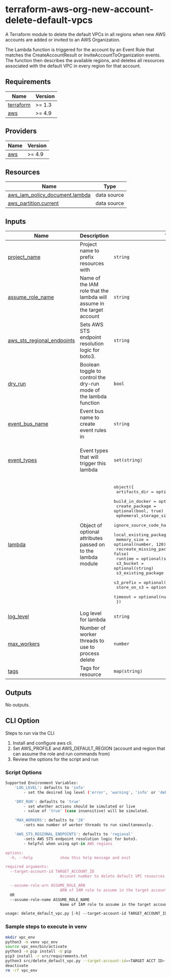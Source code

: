 # terraform-aws-org-new-account-delete-default-vpcs

A Terraform module to delete the default VPCs in all regions when new AWS accounts
are added or invited to an AWS Organization.

The Lambda function is triggered for the account by an Event Rule that matches
the CreateAccountResult or InviteAccountToOrganization events. The function then
describes the available regions, and deletes all resources associated with the
default VPC in every region for that account.

<!-- BEGIN TFDOCS -->
## Requirements

| Name | Version |
|------|---------|
| <a name="requirement_terraform"></a> [terraform](#requirement\_terraform) | >= 1.3 |
| <a name="requirement_aws"></a> [aws](#requirement\_aws) | >= 4.9 |

## Providers

| Name | Version |
|------|---------|
| <a name="provider_aws"></a> [aws](#provider\_aws) | >= 4.9 |

## Resources

| Name | Type |
|------|------|
| [aws_iam_policy_document.lambda](https://registry.terraform.io/providers/hashicorp/aws/latest/docs/data-sources/iam_policy_document) | data source |
| [aws_partition.current](https://registry.terraform.io/providers/hashicorp/aws/latest/docs/data-sources/partition) | data source |

## Inputs

| Name | Description | Type | Default | Required |
|------|-------------|------|---------|:--------:|
| <a name="input_project_name"></a> [project\_name](#input\_project\_name) | Project name to prefix resources with | `string` | n/a | yes |
| <a name="input_assume_role_name"></a> [assume\_role\_name](#input\_assume\_role\_name) | Name of the IAM role that the lambda will assume in the target account | `string` | `"OrganizationAccountAccessRole"` | no |
| <a name="input_aws_sts_regional_endpoints"></a> [aws\_sts\_regional\_endpoints](#input\_aws\_sts\_regional\_endpoints) | Sets AWS STS endpoint resolution logic for boto3. | `string` | `"regional"` | no |
| <a name="input_dry_run"></a> [dry\_run](#input\_dry\_run) | Boolean toggle to control the dry-run mode of the lambda function | `bool` | `true` | no |
| <a name="input_event_bus_name"></a> [event\_bus\_name](#input\_event\_bus\_name) | Event bus name to create event rules in | `string` | `"default"` | no |
| <a name="input_event_types"></a> [event\_types](#input\_event\_types) | Event types that will trigger this lambda | `set(string)` | <pre>[<br>  "CreateAccountResult",<br>  "InviteAccountToOrganization",<br>  "EnableOptInRegion"<br>]</pre> | no |
| <a name="input_lambda"></a> [lambda](#input\_lambda) | Object of optional attributes passed on to the lambda module | <pre>object({<br>    artifacts_dir            = optional(string, "builds")<br>    build_in_docker          = optional(bool, false)<br>    create_package           = optional(bool, true)<br>    ephemeral_storage_size   = optional(number)<br>    ignore_source_code_hash  = optional(bool, true)<br>    local_existing_package   = optional(string)<br>    memory_size              = optional(number, 128)<br>    recreate_missing_package = optional(bool, false)<br>    runtime                  = optional(string, "python3.8")<br>    s3_bucket                = optional(string)<br>    s3_existing_package      = optional(map(string))<br>    s3_prefix                = optional(string)<br>    store_on_s3              = optional(bool, false)<br>    timeout                  = optional(number, 300)<br>  })</pre> | `{}` | no |
| <a name="input_log_level"></a> [log\_level](#input\_log\_level) | Log level for lambda | `string` | `"INFO"` | no |
| <a name="input_max_workers"></a> [max\_workers](#input\_max\_workers) | Number of worker threads to use to process delete | `number` | `20` | no |
| <a name="input_tags"></a> [tags](#input\_tags) | Tags for resource | `map(string)` | `{}` | no |

## Outputs

No outputs.

<!-- END TFDOCS -->

## CLI Option

Steps to run via the CLI

1. Install and configure aws cli.
2. Set AWS_PROFILE and AWS_DEFAULT_REGION (account and region that can assume the role and run commands from)
3. Review the options for the script and run

### Script Options

```bash
Supported Environment Variables:
    'LOG_LEVEL': defaults to 'info'
        - set the desired log level ('error', 'warning', 'info' or 'debug')

    'DRY_RUN': defaults to 'true'
        - set whether actions should be simulated or live
        - value of 'true' (case insensitive) will be simulated.

    'MAX_WORKERS': defaults to '20'
        -sets max number of worker threads to run simultaneously.

    'AWS_STS_REGIONAL_ENDPOINTS': defaults to 'regional'
        -sets AWS STS endpoint resolution logic for boto3.
        - helpful when using opt-in AWS regions

options:
  -h, --help            show this help message and exit

required arguments:
  --target-account-id TARGET_ACCOUNT_ID
                        Account number to delete default VPC resources in

  --assume-role-arn ASSUME_ROLE_ARN
                        ARN of IAM role to assume in the target account (case sensitive)
  OR
  --assume-role-name ASSUME_ROLE_NAME
                        Name of IAM role to assume in the target account (case sensitive)

usage: delete_default_vpc.py [-h] --target-account-id TARGET_ACCOUNT_ID (--assume-role-arn ASSUME_ROLE_ARN | --assume-role-name ASSUME_ROLE_NAME)
```

### Sample steps to execute in venv

```bash
mkdir vpc_env
python3 -m venv vpc_env
source vpc_env/bin/activate
python3 -m pip install -U pip
pip3 install -r src/requirements.txt
python3 src/delete_default_vpc.py --target-account-id=<TARGET ACCT ID> (--assume-role-arn=<ROLE ARN TO ASSUME> | --assume-role-name=<ROLE NAME TO ASSUME>)
deactivate
rm -rf vpc_env
```
